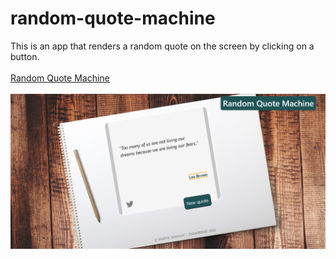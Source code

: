 # random-quote-machine
This is an app that renders a random quote on the screen by clicking on a button.
<br><br>
<a href="" target="_blank">Random Quote Machine</a>
<br><br>
<img src="https://github.com/DobarBREND/random-quote-machine/blob/main/random-quote-machine.png" alt="Random Quote Machine">
